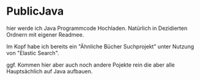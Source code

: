 # PublicJava
hier werde ich Java Programmcode Hochladen. Natürlich in Dezidierten Ordnern mit eigener Readmee.

Im Kopf habe ich bereits ein "Ähnliche Bücher Suchprojekt" unter Nutzung von "Elastic Search". 

ggf. Kommen hier aber auch noch andere Pojekte rein die aber alle Hauptsächlich auf Java aufbauen.
